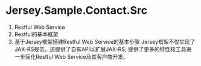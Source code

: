 # Jersey.Sample.Contact.Src

1. Restful Web Service
2. Restful的基本框架
3. 基于Jersey框架搭建Restful Web Service的基本步骤
Jersey框架不仅实现了JAX-RS规范，还提供了自有API以扩展JAX-RS, 提供了更多的特性和工具进一步简化Restful Web Service及其客户端开发。 
